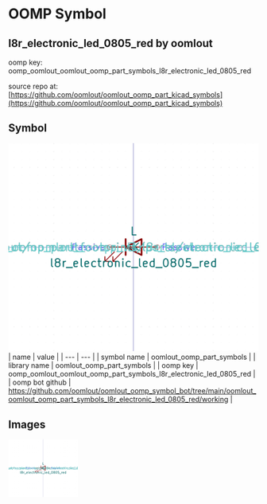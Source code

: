 # OOMP Symbol  
## l8r_electronic_led_0805_red  by oomlout  
  
oomp key: oomp_oomlout_oomlout_oomp_part_symbols_l8r_electronic_led_0805_red  
  
source repo at: [https://github.com/oomlout/oomlout_oomp_part_kicad_symbols](https://github.com/oomlout/oomlout_oomp_part_kicad_symbols)  
## Symbol  
  
[![working.png](working_600.png)](working.png)  
| name | value | 
| --- | --- | 
| symbol name | oomlout_oomp_part_symbols | 
| library name | oomlout_oomp_part_symbols | 
| oomp key | oomp_oomlout_oomlout_oomp_part_symbols_l8r_electronic_led_0805_red | 
| oomp bot github | https://github.com/oomlout/oomlout_oomp_symbol_bot/tree/main/oomlout_oomlout_oomp_part_symbols_l8r_electronic_led_0805_red/working | 
## Images  
  
[![working.png](working_140.png)](working.png)  
